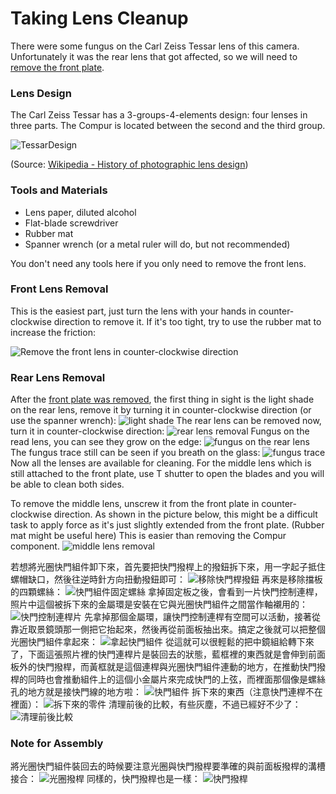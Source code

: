 # Taking Lens Cleanup
There were some fungus on the Carl Zeiss Tessar lens of this camera. Unfortunately it was the rear lens that got affected, so we will need to [remove the front plate](front_plate.md).

### Lens Design
The Carl Zeiss Tessar has a 3-groups-4-elements design: four lenses in three parts. The Compur is located between the second and the third group.

![TessarDesign](https://upload.wikimedia.org/wikipedia/commons/thumb/0/01/ZeissTessar-text.svg/220px-ZeissTessar-text.svg.png)

(Source: [Wikipedia - History of photographic lens design](https://en.wikipedia.org/wiki/History_of_photographic_lens_design))

### Tools and Materials

* Lens paper, diluted alcohol
* Flat-blade screwdriver
* Rubber mat
* Spanner wrench (or a metal ruler will do, but not recommended)

You don't need any tools here if you only need to remove the front lens.

### Front Lens Removal
This is the easiest part, just turn the lens with your hands in counter-clockwise direction to remove it. If it's too tight, try to use the rubber mat to increase the friction:

![Remove the front lens in counter-clockwise direction](../images/P1160551.JPG)

### Rear Lens Removal
After the [front plate was removed](front_plate.md), the first thing in sight is the light shade on the rear lens, remove it by turning it in counter-clockwise direction (or use the spanner wrench):
![light shade](../images/P1100522.JPG)
The rear lens can be removed now, turn it in counter-clockwise direction:
![rear lens removal](../images/P1100521.JPG)
Fungus on the read lens, you can see they grow on the edge:
![fungus on the rear lens](../images/P1090481.JPG)
The fungus trace still can be seen if you breath on the glass:
![fungus trace](../images/P1100518.JPG)
Now all the lenses are available for cleaning. For the middle lens which is still attached to the front plate, use T shutter to open the blades and you will be able to clean both sides.

To remove the middle lens, unscrew it from the front plate in counter-clockwise direction. As shown in the picture below, this might be a difficult task to apply force as it's just slightly extended from the front plate. (Rubber mat might be useful here) This is easier than removing the Compur component.
![middle lens removal](../images/P1100523.JPG)

若想將光圈快門組件卸下來，首先要把快門撥桿上的撥鈕拆下來，用一字起子抵住螺帽缺口，然後往逆時針方向扭動撥鈕即可：
![移除快門桿撥鈕](../images/P1100508.JPG)
再來是移除擋板的四顆螺絲：
![快門組件固定螺絲](../images/P1100517.JPG)
拿掉固定板之後，會看到一片快門控制連桿，照片中這個被拆下來的金屬環是安裝在它與光圈快門組件之間當作軸襯用的：
![快門控制連桿片](../images/P1100503.JPG)
先拿掉那個金屬環，讓快門控制連桿有空間可以活動，接著從靠近取景鏡頭那一側把它抬起來，然後再從前面板抽出來。搞定之後就可以把整個光圈快門組件拿起來：
![拿起快門組件](../images/P1100494.JPG)
從這就可以很輕鬆的把中鏡組給轉下來了，下面這張照片裡的快門連桿片是裝回去的狀態，藍框裡的東西就是會伸到前面板外的快門撥桿，而黃框就是這個連桿與光圈快門組件連動的地方，在推動快門撥桿的同時也會推動組件上的這個小金屬片來完成快門的上弦，而裡面那個像是螺絲孔的地方就是接快門線的地方啦：
![快門組件](../images/P1100516.JPG)
拆下來的東西（注意快門連桿不在裡面）：
![拆下來的零件](../images/P1150544.JPG)
清理前後的比較，有些灰塵，不過已經好不少了：
![清理前後比較](../images/CleanCompare.JPG)

### Note for Assembly
將光圈快門組件裝回去的時候要注意光圈與快門撥桿要準確的與前面板撥桿的溝槽接合：
![光圈撥桿](../images/ApertureCoupler.JPG)
同樣的，快門撥桿也是一樣：
![快門撥桿](../images/ShutterCoupler.JPG)